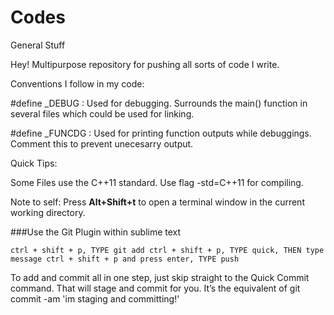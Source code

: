 # Codes
General Stuff

Hey! 
Multipurpose repository for pushing all sorts of code I write.

Conventions I follow in my code:

\#define _DEBUG : Used for debugging. Surrounds the main() function in several files which could be used for linking.

\#define _FUNCDG : Used for printing function outputs while debuggings. Comment this to prevent unecesarry output.

Quick Tips:

Some Files use the C++11 standard. Use flag -std=C++11 for compiling.

Note to self: Press **Alt+Shift+t** to open a terminal window in the current working directory.

###Use the Git Plugin within sublime text
	
	ctrl + shift + p, TYPE git add ctrl + shift + p, TYPE quick, THEN type message ctrl + shift + p and press enter, TYPE push 

To add and commit all in one step, just skip straight to the Quick Commit command. 
That will stage and commit for you. It’s the equivalent of git commit -am 'im staging and committing!'
